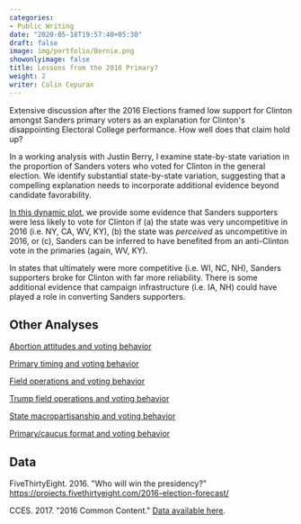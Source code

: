 ```yaml
---
categories:
- Public Writing
date: "2020-05-18T19:57:40+05:30"
draft: false
image: img/portfolio/Bernie.png
showonlyimage: false
title: Lessons from the 2016 Primary?
weight: 2
writer: Colin Cepuran
---
```


Extensive discussion after the 2016 Elections framed low support for Clinton amongst Sanders primary voters as an explanation for Clinton's disappointing Electoral College performance.  How well does that claim hold up?

<!--more-->

In a working analysis with Justin Berry, I examine state-by-state variation in the proportion of Sanders voters who voted for Clinton in the general election.  We identify substantial state-by-state variation, suggesting that a compelling explanation needs to incorporate additional evidence beyond candidate favorability.

[In this dynamic plot](https://www.colincepuran.com/img/forweb), we provide some evidence that Sanders supporters were less likely to vote for Clinton if (a) the state was very uncompetitive in 2016 (i.e. NY, CA, WV, KY), (b) the state was *perceived* as uncompetitive in 2016, or (c), Sanders can be inferred to have benefited from an anti-Clinton vote in the primaries (again, WV, KY).

In states that ultimately were more competitive (i.e. WI, NC, NH), Sanders supporters broke for Clinton with far more reliability.  There is some additional evidence that campaign infrastructure (i.e. IA, NH) could have played a role in converting Sanders supporters.

## Other Analyses

[Abortion attitudes and voting behavior](https://www.colincepuran.com/img/Abortion_ForWeb)

[Primary timing and voting behavior](https://www.colincepuran.com/img/Date)

[Field operations and voting behavior](https://www.colincepuran.com/img/FieldOperations)

[Trump field operations and voting behavior](https://www.colincepuran.com/img/TrumpField)

[State macropartisanship and voting behavior](https://www.colincepuran.com/img/PID_ForWeb)

[Primary/caucus format and voting behavior](https://www.colincepuran.com/img/PrimaryCaucus)



## Data

FiveThirtyEight. 2016. "Who will win the presidency?"  https://projects.fivethirtyeight.com/2016-election-forecast/

CCES. 2017. "2016 Common Content." [Data available here](https://dataverse.harvard.edu/dataset.xhtml?persistentId=doi%3A10.7910/DVN/GDF6Z0).

